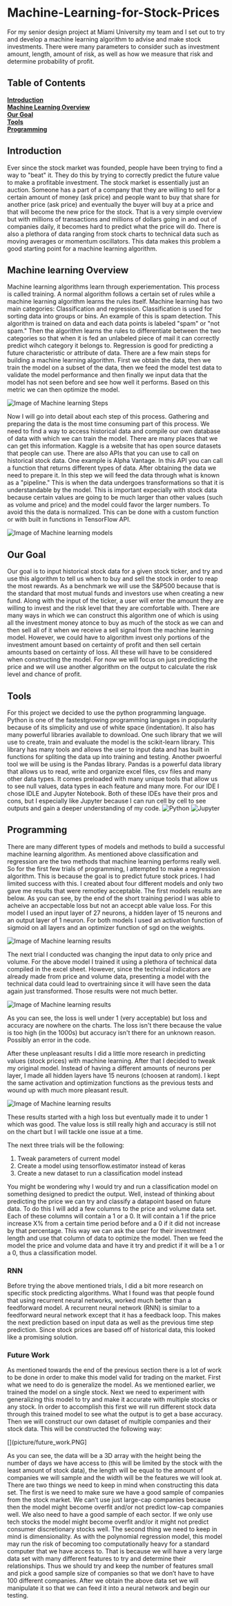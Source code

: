 # Machine-Learning-for-Stock-Prices
For my senior design project at Miami University my team and I set out to try and develop a machine learning algorithm to advise and make stock investments. There were many parameters to consider such as investment amount, length, amount of risk, as well as how we measure that risk and determine probability of profit.
## Table of Contents
**[Introduction](#Introduction)**<br>
**[Machine Learning Overview](#Machine-learning)**<br>
**[Our Goal](#Our-Goal)**<br>
**[Tools](#Tools)**<br>
**[Programming](#Programming)**<br>

## Introduction

Ever since the stock market was founded, people have been trying to find a way to "beat" it. They do this by trying to correctly predict the future value to make a profitable investment. The stock market is essentially just an auction. Someone has a part of a company that they are willing to sell for a certain amount of money (ask price) and people want to buy that share for another price (ask price) and eventually the buyer will buy at a price and that will become the new price for the stock. That is a very simple overview but with millions of transactions and millions of dollars going in and out of companies daily, it becomes hard to predict what the price will do. There is also a plethora of data ranging from stock charts to technical data such as moving averages or momentum oscillators. This data makes this problem a good starting point for a machine learning algorithm. 

## Machine learning Overview

Machine learning algorithms learn through experiementation. This process is called training. A normal algorithm follows a certain set of rules while a machine learning algorithm learns the rules itself. Machine learning has two main categories: Classification and regression. Classification is used for sorting data into groups or bins. An example of this is spam detection. This algorithm is trained on data and each data points is labeled "spam" or "not spam." Then the algorithm learns the rules to differentiate between the two categories so that when it is fed an unlabeled piece of mail it can correctly predict wihch category it belongs to. Regression is good for predicting a future characteristic or attribute of data. There are a few main steps for building a machine learning algorithm. First we obtain the data, then we train the model on a subset of the data, then we feed the model test data to validate the model performance and then finally we input data that the model has not seen before and see how well it performs. Based on this metric we can then optimize the model. 


![Image of Machine learning Steps](picture/steps_pic.jpg)

Now I will go into detail about each step of this process. Gathering and preparing the data is the most time consuming part of this process. We need to find a way to access historical data and compile our own database of data with which we can train the model. There are many places that we can get this information. Kaggle is a website that has open source datasets that people can use. There are also APIs that you can use to call on historical stock data. One example is Alpha Vantage. In this API you can call a function that returns different types of data. After obtaining the data we need to prepare it. In this step we will feed the data through what is known as a "pipeline." This is when the data undergoes transformations so that it is understandable by the model. This is important expecially with stock data because certain values are going to be much larger than other values (such as volume and price) and the model could favor the larger numbers. To avoid this the data is normalized. This can be done with a custom function or with built in functions in TensorFlow API. 

![Image of Machine learning models](picture/models.webp)

## Our Goal

Our goal is to input historical stock data for a given stock ticker, and try and use this algorithm to tell us when to buy and sell the stock in order to reap the most rewards. As a benchmark we will use the S&P500 because that is the standard that most mutual funds and investors use when creating a new fund. Along with the input of the ticker, a user will enter the amount they are willing to invest and the risk level that they are comfortable with. There are many ways in which we can construct this algorithm one of which is using all the investment money atonce to buy as much of the stock as we can and then sell all of it when we receive a sell signal from the machine learning model. However, we could have to algorithm invest only portions of the investment amount based on certainty of profit and then sell certain amounts based on certainty of loss. All these will have to be considered when constructing the model. For now we will focus on just predicting the price and we will use another algorithm on the output to calculate the risk level and chance of profit. 

## Tools

For this project we decided to use the python programming language. Python is one of the fastestgrowing programming languages in popularity because of its simplicity and use of white space (indentation). It also has many powerful libraries available to download. One such library that we will use to create, train and evaluate the model is the scikit-learn library. This library has many tools and allows the user to input data and has built in functions for spliting the data up into training and testing. Another pwoerful tool we will be using is the Pandas library. Pandas is a powerful data library that allows us to read, write and organize excel files, csv files and many other data types. It comes preloaded with many unique tools that allow us to see null values, data types in each feature and many more. 
For our IDE I chose IDLE and Jupyter Notebook. Both of these IDEs have their pros and cons, but I especially like Jupyter because I can run cell by cell to see outputs and gain a deeper understanding of my code.
![Python](picture/python.jpg)
![Jupyter](picture/jupyter.png)


## Programming 

There are many different types of models and methods to build a successful machine learning algorithm. As mentioned above classification and regression are the two methods that machine learning performs really well. So for the first few trials of programming, I attempted to make a regression algorithm. This is because the goal is to predict future stock prices. I had limited success with this. I created about four different models and only two gave me results that were remotley acceptable. The first models results are below. As you can see, by the end of the short training period I was able to acheive an accpectable loss but not an accecpt able value loss. For this model I used an input layer of 27 neurons, a hidden layer of 15 neurons and an output layer of 1 neuron. For both models I used an activation function of sigmoid on all layers and an optimizer function of sgd on the weights. 

![Image of Machine learning results](picture/results_sigmoid.PNG)


The next trial I conducted was changing the input data to only price and volume. For the above model I trained it using a plethora of technical data compiled in the excel sheet. However, since the technical indicators are already made from price and volume data, presenting a model with the technical data could lead to overtraining since it will have seen the data again just transformed. Those results were not much better.

![Image of Machine learning results](picture/price_vol_results_1.PNG)

As you can see, the loss is well under 1 (very acceptable) but loss and accuracy are nowhere on the charts. The loss isn't there because the value is too high (in the 1000s) but accuracy isn't there for an unknown reason. Possibly an error in the code. 

After these unpleasant results I did a little more research in predicting values (stock prices) with machine learning. After that I decided to tweak my original model. Instead of having a different amounts of neurons per layer, I made all hidden layers have 15 neurons (choosen at random). I kept the same activation and optimization functions as the previous tests and wound up with much more pleasant result. 


![Image of Machine learning results](picture/results_trial3.PNG)

These results started with a high loss but eventually made it to under 1 which was good. The value loss is still really high and accuracy is still not on the chart but I will tackle one issue at a time. 

The next three trials will be the following: 
1. Tweak parameters of current model 
2. Create a model using tensorflow.estimator instead of keras
3. Create a new dataset to run a classification model instead

You might be wondering why I would try and run a classification model on something designed to predict the output. Well, instead of thinking about predicting the price we can try and classify a datapoint based on future data. To do this I will add a few columns to the price and volume data set. Each of these columns will contain a 1 or a 0. It will contain a 1 if the price increase X% from a certain time period before and a 0 if it did not increase by that percentage. This way we can ask the user for their investment length and use that column of data to optimize the model. Then we feed the model the price and volume data and have it try and predict if it will be a 1 or a 0, thus a classification model. 

### RNN

Before trying the above mentioned trials, I did a bit more research on specific stock predicting algorithms. What I found was that people found that using recurrent neural networks, worked much better than a feedforward model. A recurrent neural network (RNN) is similar to a feedforward neural network except that it has a feedback loop. This makes the next prediction based on input data as well as the previous time step prediction. Since stock prices are based off of historical data, this looked like a promising solution. 

### Future Work

As mentioned towards the end of the previous section there is a lot of work to be done in order to make this model valid for trading on the market. First what we need to do is generalize the model. As we mentioned earlier, we trained the model on a single stock. Next we need to experiment with generalizing this model to try and make it accurate with multiple stocks or any stock. In order to accomplish this first we will run different stock data through this trained model to see what the output is to get a base accuracy. Then we will construct our own dataset of multiple companies and their stock data. This will be constructed the following way:

[](picture/future_work.PNG]

As you can see, the data will be a 3D array with the height being the number of days we have access to (this will be limited by the stock with the least amount of stock data), the length will be equal to the amount of companies we will sample and the width will be the features we will look at. There are two things we need to keep in mind when constructing this data set. The first is we need to make sure we have a good sample of companies from the stock market. We can’t use just large-cap companies because then the model might become overfit and/or not predict low-cap companies well. We also need to have a good sample of each sector. If we only use tech stocks the model might become overfit and/or it might not predict consumer discretionary stocks well. The second thing we need to keep in mind is dimensionality. As with the polynomial regression model, this model may run the risk of becoming too computationally heavy for a standard computer that we have access to. That is because we will have a very large data set with many different features to try and determine their relationships. Thus we should try and keep the number of features small and pick a good sample size of companies so that we don’t have to have 100 different companies. After we obtain the above data set we will manipulate it so that we can feed it into a neural network and begin our testing. 
